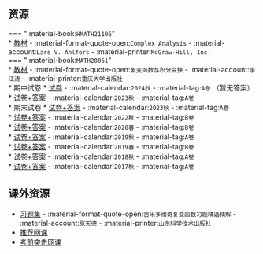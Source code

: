 ## 资源  
=== ":material-book:`HMATH21106`"  
    * [教材](https://api.mir6.com/api/lanzou?url=https://cqu-openlib.lanzout.com/ianXa26my3sb&down=true) - :material-format-quote-open:`Complex Analysis` - :material-account:`Lars V. Ahlfors` - :material-printer:`McGraw-Hill, Inc.`  
=== ":material-book:`MATH20051`"  
    * [教材](https://api.mir6.com/api/lanzou?url=https://cqu-openlib.lanzout.com/iHkOg23c156f&down=true) - :material-format-quote-open:`复变函数与积分变换` - :material-account:`李江涛` - :material-printer:`重庆大学出版社`  
    * 期中试卷
        * [试卷](https://api.mir6.com/api/lanzou?url=https://cqu-openlib.lanzout.com/ij9YD2er75hi&down=true) - :material-calendar:`2024秋` - :material-tag:`A卷` （暂无答案）  
        * [试卷+答案](https://api.mir6.com/api/lanzou?url=https://cqu-openlib.lanzout.com/i0CNY2eybapc&down=true) - :material-calendar:`2023秋` - :material-tag:`A卷`  
    * 期末试卷
        * [试卷+答案](https://api.mir6.com/api/lanzou?url=https://cqu-openlib.lanzout.com/i8fb82f9emwf&down=true) - :material-calendar:`2023秋` - :material-tag:`A卷`  
        * [试卷+答案](https://api.mir6.com/api/lanzou?url=https://cqu-openlib.lanzout.com/iobsu2f9emkd&down=true) - :material-calendar:`2022秋` - :material-tag:`B卷`  
        * [试卷+答案](https://api.mir6.com/api/lanzou?url=https://cqu-openlib.lanzout.com/iOaan2f9em1e&down=true) - :material-calendar:`2020春` - :material-tag:`B卷`  
        * [试卷+答案](https://api.mir6.com/api/lanzou?url=https://cqu-openlib.lanzout.com/iJB8f2f9elna&down=true) - :material-calendar:`2019秋` - :material-tag:`A卷`  
        * [试卷+答案](https://api.mir6.com/api/lanzou?url=https://cqu-openlib.lanzout.com/iH5Fe2f9el4b&down=true) - :material-calendar:`2019春` - :material-tag:`B卷`  
        * [试卷+答案](https://api.mir6.com/api/lanzou?url=https://cqu-openlib.lanzout.com/ih9qb2f9ekri&down=true) - :material-calendar:`2018秋` - :material-tag:`A卷`  
        * [试卷+答案](https://api.mir6.com/api/lanzou?url=https://cqu-openlib.lanzout.com/ixJfq2f9ekij&down=true) - :material-calendar:`2017秋` - :material-tag:`A卷`  

## 课外资源
- [习题集](https://api.mir6.com/api/lanzou?url=https://cqu-openlib.lanzout.com/iYu6A2eb9vgj&down=true) - :material-format-quote-open:`吉米多维奇复变函数习题精选精解` - :material-account:`张天德` - :material-printer:`山东科学技术出版社`  
- [推荐网课](https://www.bilibili.com/video/BV1wt41167JQ/)
- [考前突击网课](https://www.bilibili.com/video/BV13K4y1h7wC/)